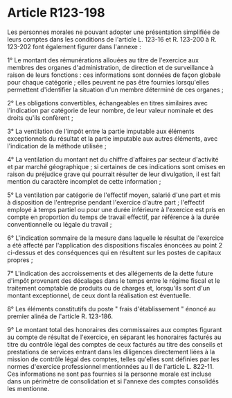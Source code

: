 # Article R123-198

Les personnes morales ne pouvant adopter une présentation simplifiée de leurs comptes dans les conditions de l'article L. 123-16 et R. 123-200 à R. 123-202 font également figurer dans l'annexe :

1° Le montant des rémunérations allouées au titre de l'exercice aux membres des organes d'administration, de direction et de surveillance à raison de leurs fonctions : ces informations sont données de façon globale pour chaque catégorie ; elles peuvent ne pas être fournies lorsqu'elles permettent d'identifier la situation d'un membre déterminé de ces organes ;

2° Les obligations convertibles, échangeables en titres similaires avec l'indication par catégorie de leur nombre, de leur valeur nominale et des droits qu'ils confèrent ;

3° La ventilation de l'impôt entre la partie imputable aux éléments exceptionnels du résultat et la partie imputable aux autres éléments, avec l'indication de la méthode utilisée ;

4° La ventilation du montant net du chiffre d'affaires par secteur d'activité et par marché géographique ; si certaines de ces indications sont omises en raison du préjudice grave qui pourrait résulter de leur divulgation, il est fait mention du caractère incomplet de cette information ;

5° La ventilation par catégorie de l'effectif moyen, salarié d'une part et mis à disposition de l'entreprise pendant l'exercice d'autre part ; l'effectif employé à temps partiel ou pour une durée inférieure à l'exercice est pris en compte en proportion du temps de travail effectif, par référence à la durée conventionnelle ou légale du travail ;

6° L'indication sommaire de la mesure dans laquelle le résultat de l'exercice a été affecté par l'application des dispositions fiscales énoncées au point 2 ci-dessus et des conséquences qui en résultent sur les postes de capitaux propres ;

7° L'indication des accroissements et des allégements de la dette future d'impôt provenant des décalages dans le temps entre le régime fiscal et le traitement comptable de produits ou de charges et, lorsqu'ils sont d'un montant exceptionnel, de ceux dont la réalisation est éventuelle.

8° Les éléments constitutifs du poste " frais d'établissement " énoncé au premier alinéa de l'article R. 123-186.

9° Le montant total des honoraires des commissaires aux comptes figurant au compte de résultat de l'exercice, en séparant les honoraires facturés au titre du contrôle légal des comptes de ceux facturés au titre des conseils et prestations de services entrant dans les diligences directement liées à la mission de contrôle légal des comptes, telles qu'elles sont définies par les normes d'exercice professionnel mentionnées au II de l'article L. 822-11. Ces informations ne sont pas fournies si la personne morale est incluse dans un périmètre de consolidation et si l'annexe des comptes consolidés les mentionne.

